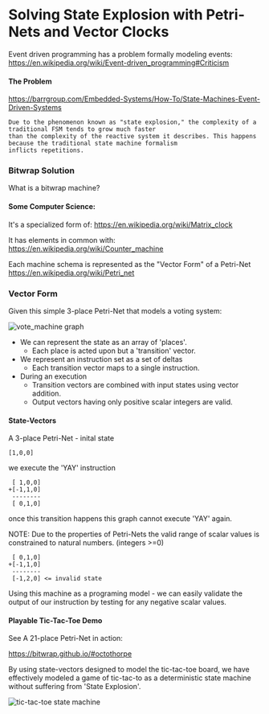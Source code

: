 # Solving State Explosion with Petri-Nets and Vector Clocks

Event driven programming has a problem formally modeling events:
https://en.wikipedia.org/wiki/Event-driven_programming#Criticism

#### The Problem

https://barrgroup.com/Embedded-Systems/How-To/State-Machines-Event-Driven-Systems

```
Due to the phenomenon known as "state explosion," the complexity of a traditional FSM tends to grow much faster
than the complexity of the reactive system it describes. This happens because the traditional state machine formalism
inflicts repetitions.
```

### Bitwrap Solution

What is a bitwrap machine?

#### Some Computer Science:

It's a specialized form of:
https://en.wikipedia.org/wiki/Matrix_clock

It has elements in common with:
https://en.wikipedia.org/wiki/Counter_machine

Each machine schema is represented as the "Vector Form" of a Petri-Net
https://en.wikipedia.org/wiki/Petri_net

### Vector Form

Given this simple 3-place Petri-Net that models a voting system:

![vote_machine graph](https://bitwrap.github.io/image/vote_machine.png)

* We can represent the state as an array of 'places'.
  * Each place is acted upon but a 'transition' vector.
* We represent an instruction set as a set of deltas
  * Each transition vector maps to a single instruction.
* During an execution
  * Transition vectors are combined with input states using vector addition.
  * Output vectors having only positive scalar integers are valid.

#### State-Vectors

A 3-place Petri-Net - inital state

```
[1,0,0]
```

we execute the 'YAY' instruction
```
 [ 1,0,0]
+[-1,1,0]
 --------
 [ 0,1,0]
```

once this transition happens this graph cannot execute 'YAY' again.


NOTE: Due to the properties of Petri-Nets
the valid range of scalar values is constrained to natural numbers. (integers >=0)

```
 [ 0,1,0]
+[-1,1,0]
 --------
 [-1,2,0] <= invalid state
```

Using this machine as a programing model -
we can easily validate the output of our instruction by testing for any negative scalar values.

#### Playable Tic-Tac-Toe Demo

See A 21-place Petri-Net in action:

https://bitwrap.github.io/#octothorpe

By using state-vectors designed to model the tic-tac-toe board, we have effectively modeled
a game of tic-tac-to as a deterministic state machine without suffering from 'State Explosion'.

![tic-tac-toe state machine](https://bitwrap.github.io/image/octothorpe.png)

